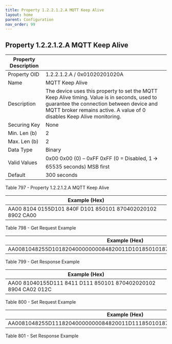 ```yaml
---
title: Property 1.2.2.1.2.A MQTT Keep Alive
layout: home
parent: Configuration
nav_order: 99
---
```


## Property 1.2.2.1.2.A MQTT Keep Alive

| Property Description |  |
|----|----|
| Property OID | 1.2.2.1.2.A / 0x01020201020A |
| Name | MQTT Keep Alive |
| Description | The device uses this property to set the MQTT Keep Alive timing. Value is in seconds, used to guarantee the connection between device and MQTT broker remains active. A value of 0 disables Keep Alive monitoring. |
| Securing Key | None |
| Min. Len (b) | 2 |
| Max. Len (b) | 2 |
| Data Type | Binary |
| Valid Values | 0x00 0x00 (0) – 0xFF 0xFF (0 = Disabled, 1 🡪 65535 seconds) MSB first |
| Default | 300 seconds |

Table 797 - Property 1.2.2.1.2.A MQTT Keep Alive

| Example (Hex)                                              |
|------------------------------------------------------------|
| AA00 8104 0155D101 840F D101 850101 870402020102 8902 CA00 |

Table 798 - Get Request Example

| Example (Hex)                                                          |
|------------------------------------------------------------------------|
| AA0081048255D10182040000000084820011D1018501018704020201028904CA02012C |

Table 799 - Get Response Example

| Example (Hex)                                                  |
|----------------------------------------------------------------|
| AA00 81040155D111 8411 D111 850101 870402020102 8904 CA02 012C |

Table 800 - Set Request Example

| Example (Hex)                                                          |
|------------------------------------------------------------------------|
| AA0081048255D11182040000000084820011D1118501018704020201028904CA02012C |

Table 801 - Set Response Example

#